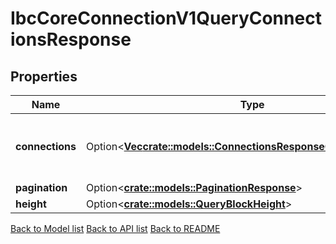 # IbcCoreConnectionV1QueryConnectionsResponse

## Properties

Name | Type | Description | Notes
------------ | ------------- | ------------- | -------------
**connections** | Option<[**Vec<crate::models::ConnectionsResponseConnectionsInner>**](Connections_response_connections_inner.md)> | list of stored connections of the chain. | [optional]
**pagination** | Option<[**crate::models::PaginationResponse**](pagination_response.md)> |  | [optional]
**height** | Option<[**crate::models::QueryBlockHeight**](query_block_height.md)> |  | [optional]

[Back to Model list](../README.md#documentation-for-models) [Back to API list](../README.md#documentation-for-api-endpoints) [Back to README](../README.md)


